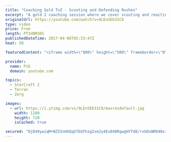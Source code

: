 ```yaml
---
title: "Coaching Gold TvZ - Scouting and Defending Rushes"
excerpt: "A gold 2 coaching session where we cover scouting and reacting to aggression in TvZ -- Watch live at https://www.twitch.tv/x5_pig"
originalUrl: https://youtube.com/watch?v=9LEnSEb31C8
type: video
price: Free
length: PT1H8M36S
publishedDateTime: 2017-04-06T05:33:47Z
heat: 50

featuredContent: "<iframe width=\"800\" height=\"500\" frameborder=\"0\" src=\"https://www.youtube.com/embed/9LEnSEb31C8\" allow=\"accelerometer; autoplay; encrypted-media; gyroscope; picture-in-picture\" allowfullscreen></iframe>"

provider:
  name: PiG
  domain: youtube.com

topics:
  - StarCraft 2
  - Terran
  - Zerg

images:
  - url: https://i.ytimg.com/vi/9LEnSEb31C8/maxresdefault.jpg
    width: 1280
    height: 720
    isCached: true

secured: "DjD49ywiqM+NZ5InHXQqU7EGFhzgIxmJy4Eu040RqwgHYTd8/rxkDvWR040xiYmfHBnHfyVpoEjisFUCfZfTbYQdMRzUs6epA0xtI9teevPp/ON/VOhA86JaAVWgmAfd3GovSJiG0cMSsrppro3z3VKUh66iw5nPjZHMO+7Tt8QpPhYWnGIJhD9VwnFh82wyanRPOx8rCIuiKwkkCU2tPBvD45uy5ShrSd7koHLb1eD827d8GtC8bDoKrDE675xx57nuEFJ3ONZTgTRg7DmufZsRSwF6Q4yBGjcKAFsLcIKtNtvR05dD3zalr8O66PWUJnMb6hdpXg1CfdRIk+aPPlE/hOl2ZED0BL7pxbDtEcOeQPIuJ5C2fOAalEp7RyntNVyKqHp7TaLBAKBtnxxAnMEWTDJDtNs2he+7fOlebaY=;pHUuA2vcM+cA+wyzSZZhGA=="
---
```



